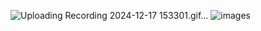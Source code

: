 ![Uploading Recording 2024-12-17 153301.gif…]()
![images](https://github.com/user-attachments/assets/8f035fdc-23b7-48a7-8c0a-dff4ca7071d6)

